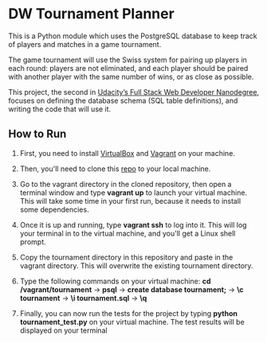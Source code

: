 # DW Tournament Planner

This is a Python module which uses the PostgreSQL database to keep track of players and matches in a game tournament.
<br>

The game tournament will use the Swiss system for pairing up players in each round: players are not eliminated, and each player should be paired with another player with the same number of wins, or as close as possible.
<br>

This project, the second in [Udacity’s Full Stack Web Developer Nanodegree](https://www.udacity.com/course/nd004), focuses on defining the database schema (SQL table definitions), and writing the code that will use it.

## How to Run

1. First, you need to install [VirtualBox](https://www.virtualbox.org/wiki/Downloads) and [Vagrant](https://www.vagrantup.com/downloads) on your machine.

2. Then, you'll need to clone this [repo](https://github.com/udacity/fullstack-nanodegree-vm) to your local machine.

3. Go to the vagrant directory in the cloned repository, then open a terminal window and type <b>vagrant up</b> to launch your virtual machine. This will take some time in your first run, because it needs to install some dependencies.

4. Once it is up and running, type <b>vagrant ssh</b> to log into it. This will log your terminal in to the virtual machine, and you'll get a Linux shell prompt.

5. Copy the tournament directory in this repository and paste in the vagrant directory. This will overwrite the existing tournament directory.

6. Type the following commands on your virtual machine: <b>cd /vagrant/tournament</b> -> <b>psql</b> -> <b>create database tournament;</b> -> <b>\c tournament</b> -> <b>\i tournament.sql</b> -> <b>\q</b>

7. Finally, you can now run the tests for the project by typing <b>python tournament_test.py</b> on your virtual machine. The test results will be displayed on your terminal
